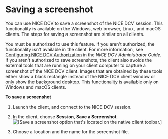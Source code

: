 # Saving a screenshot<a name="saving-a-screenshot"></a>

You can use NICE DCV to save a screenshot of the NICE DCV session\. This functionality is available on the Windows, web browser, Linux, and macOS clients\. The steps for saving a screenshot are similar on all clients\.

You must be authorized to use this feature\. If you aren't authorized, the functionality isn't available in the client\. For more information, see [ Configuring NICE DCV Authorization](https://docs.aws.amazon.com/../adminguide/security-authentication.html) in the *NICE DCV Administrator Guide*\. If you aren't authorized to save screenshots, the client also avoids the external tools that are running on your client computer to capture a screenshot of the NICE DCV client\. Images that are obtained by these tools either show a black rectangle instead of the NICE DCV client window or only show the background desktop\. This functionality is available only on Windows and macOS clients\.

**To save a screenshot**

1. Launch the client, and connect to the NICE DCV session\.

1. In the client, choose **Session**, **Save a Screenshot**\.  
![\[Save a screenshot option that's located on the native client toolbar.\]](http://docs.aws.amazon.com/dcv/latest/userguide/images/screenshot.png)

1. Choose a location and the name for the screenshot file\.